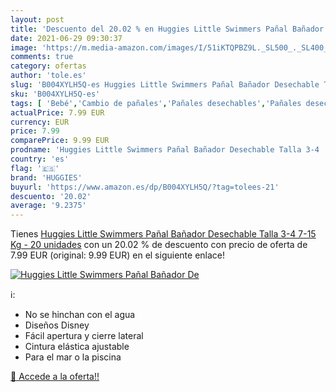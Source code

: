 ```yaml
---
layout: post
title: 'Descuento del 20.02 % en Huggies Little Swimmers Pañal Bañador De'
date: 2021-06-29 09:30:37
image: 'https://m.media-amazon.com/images/I/51iKTQPBZ9L._SL500_._SL400_.jpg'
comments: true
category: ofertas
author: 'tole.es'
slug: 'B004XYLH5Q-es Huggies Little Swimmers Pañal Bañador Desechable Talla 3-4...'
sku: 'B004XYLH5Q-es'
tags: [ 'Bebé','Cambio de pañales','Pañales desechables','Pañales desechables para nadar','Pañales para bebé','huggies','pañal', ]
actualPrice: 7.99 EUR
currency: EUR
price: 7.99
comparePrice: 9.99 EUR
prodname: 'Huggies Little Swimmers Pañal Bañador Desechable Talla 3-4  7-15 Kg  - 20 unidades'
country: 'es'
flag: '🇪🇸'
brand: 'HUGGIES'
buyurl: 'https://www.amazon.es/dp/B004XYLH5Q/?tag=tolees-21'
descuento: '20.02'
average: '9.2375'
---
```


Tienes [Huggies Little Swimmers Pañal Bañador Desechable Talla 3-4  7-15 Kg  - 20 unidades](https://www.amazon.es/dp/B004XYLH5Q/?tag=tolees-21) con un 20.02 % de descuento con precio de oferta de 7.99 EUR (original: 9.99 EUR) en el siguiente enlace!

[![Huggies Little Swimmers Pañal Bañador De](https://m.media-amazon.com/images/I/51iKTQPBZ9L._SL500_._SL400_.jpg)](https://www.amazon.es/dp/B004XYLH5Q/?tag=tolees-21)

ℹ️:

- No se hinchan con el agua
- Diseños Disney
- Fácil apertura y cierre lateral
- Cintura elástica ajustable
- Para el mar o la piscina

[🛒 Accede a la oferta!!](https://www.amazon.es/dp/B004XYLH5Q/?tag=tolees-21)
